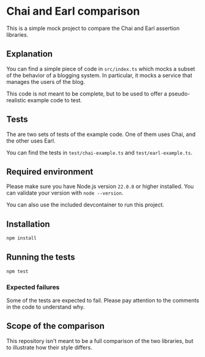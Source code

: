 # Chai and Earl comparison

This is a simple mock project to compare the Chai and Earl assertion libraries.

## Explanation

You can find a simple piece of code in `src/index.ts` which mocks a subset of the behavior of a blogging system. In particular,
it mocks a service that manages the users of the blog.

This code is not meant to be complete, but to be used to offer a pseudo-realistic example code to test.

## Tests

The are two sets of tests of the example code. One of them uses Chai, and the other uses Earl.

You can find the tests in `test/chai-example.ts` and `test/earl-example.ts`.

## Required environment

Please make sure you have Node.js version `22.0.0` or higher installed. You can validate your version with `node --version`.

You can also use the included devcontainer to run this project.

## Installation

```bash
npm install
```

## Running the tests

```bash
npm test
```

### Expected failures

Some of the tests are expected to fail. Please pay attention to the comments in the code to understand why.

## Scope of the comparison

This repository isn't meant to be a full comparison of the two libraries, but to illustrate how their style differs.
